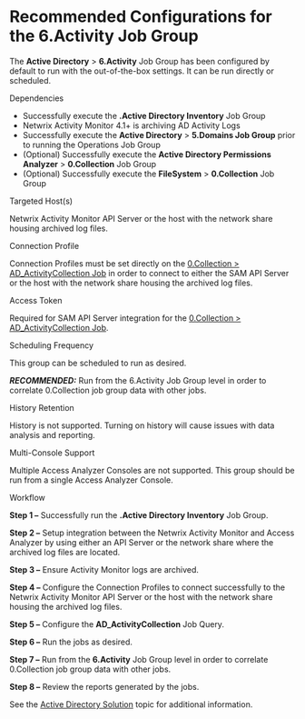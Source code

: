 # Recommended Configurations for the 6.Activity Job Group

The __Active Directory__ > __6.Activity__ Job Group has been configured by default to run with the out-of-the-box settings. It can be run directly or scheduled.

Dependencies

- Successfully execute the __.Active Directory Inventory__ Job Group
- Netwrix Activity Monitor 4.1+ is archiving AD Activity Logs
- Successfully execute the __Active Directory__ > __5.Domains Job Group__ prior to running the Operations Job Group
- (Optional) Successfully execute the __Active Directory Permissions Analyzer__ > __0.Collection__ Job Group
- (Optional) Successfully execute the __FileSystem__ > __0.Collection__ Job Group

Targeted Host(s)

Netwrix Activity Monitor API Server or the host with the network share housing archived log files.

Connection Profile

Connection Profiles must be set directly on the [0.Collection > AD\_ActivityCollection Job](/docs/accessanalyzer/accessanalyzer/enterpriseauditor/solutions/activedirectory/activity/ad_activitycollection.md) in order to connect to either the SAM API Server or the host with the network share housing the archived log files.

Access Token

Required for SAM API Server integration for the [0.Collection > AD\_ActivityCollection Job](/docs/accessanalyzer/accessanalyzer/enterpriseauditor/solutions/activedirectory/activity/ad_activitycollection.md).

Scheduling Frequency

This group can be scheduled to run as desired.

___RECOMMENDED:___ Run from the 6.Activity Job Group level in order to correlate 0.Collection job group data with other jobs.

History Retention

History is not supported. Turning on history will cause issues with data analysis and reporting.

Multi-Console Support

Multiple Access Analyzer Consoles are not supported. This group should be run from a single Access Analyzer Console.

Workflow

__Step 1 –__ Successfully run the __.Active Directory Inventory__ Job Group.

__Step 2 –__ Setup integration between the Netwrix Activity Monitor and Access Analyzer by using either an API Server or the network share where the archived log files are located.

__Step 3 –__ Ensure Activity Monitor logs are archived.

__Step 4 –__ Configure the Connection Profiles to connect successfully to the Netwrix Activity Monitor API Server or the host with the network share housing the archived log files.

__Step 5 –__ Configure the __AD\_ActivityCollection__ Job Query.

__Step 6 –__ Run the jobs as desired.

__Step 7 –__ Run from the __6.Activity__ Job Group level in order to correlate 0.Collection job group data with other jobs.

__Step 8 –__ Review the reports generated by the jobs.

See the [Active Directory Solution](/docs/accessanalyzer/accessanalyzer/enterpriseauditor/requirements/solutions/activedirectory.md) topic for additional information.
